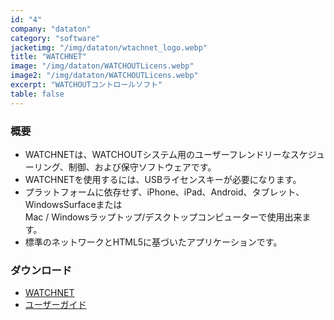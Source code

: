 ```yaml
---
id: "4"
company: "dataton"
category: "software"
jacketimg: "/img/dataton/wtachnet_logo.webp"
title: "WATCHNET"
image: "/img/dataton/WATCHOUTLicens.webp"
image2: "/img/dataton/WATCHOUTLicens.webp"
excerpt: "WATCHOUTコントロールソフト"
table: false
---
```

### 概要
* WATCHNETは、WATCHOUTシステム用のユーザーフレンドリーなスケジューリング、制御、および保守ソフトウェアです。
* WATCHNETを使用するには、USBライセンスキーが必要になります。
* プラットフォームに依存せず、iPhone、iPad、Android、タブレット、WindowsSurfaceまたは  
    Mac / Windowsラップトップ/デスクトップコンピューターで使用出来ます。
* 標準のネットワークとHTML5に基づいたアプリケーションです。

### ダウンロード
* [WATCHNET](https://www.dataton.com/downloads/watchnet)
* [ユーザーガイド](https://cdn.dataton.com/Files-PDF-etc/userguides/WATCHNET_Users_Guide_1.4.pdf?mtime=20170920120554)
